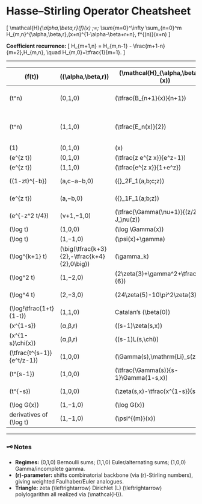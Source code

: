 # Hasse–Stirling Operator Cheatsheet

\[
\mathcal{H}_{\alpha,\beta,r}(f)(x) \;=\; \sum_{m=0}^\infty \sum_{n=0}^m H_{m,n}^{\alpha,\beta,r}\,(x+n)^{1-\alpha-\beta+r+n}\, f^{(n)}(x+n)
\]

**Coefficient recurrence:**
\[
H_{m+1,n} = H_{m,n-1} - \frac{m+1-n}{m+2}\,H_{m,n}, \quad H_{m,0}=\tfrac{1}{m+1}.
\]

---

| \(f(t)\) | \((\alpha,\beta,r)\) | \(\mathcal{H}_{\alpha,\beta,r}(f)(x)\) | Expression |
|---|---|---|---|
| \(t^n\) | (0,1,0) | \(\tfrac{B_{n+1}(x)}{n+1}\) | Bernoulli polynomials (Faulhaber) |
| \(t^n\) | (1,1,0) | \(\tfrac{E_n(x)}{2}\) | Euler polynomials (alternating sums) |
| \(1\) | (0,1,0) | \(x\) | Identity |
| \(e^{z t}\) | (0,1,0) | \(\tfrac{z e^{z x}}{e^z-1}\) | Bernoulli EGF |
| \(e^{z t}\) | (1,1,0) | \(\tfrac{e^{z x}}{1+e^z}\) | Euler EGF |
| \((1-zt)^{-b}\) | (a,c−a−b,0) | \({}_2F_1(a,b;c;z)\) | Gauss hypergeometric |
| \(e^{z t}\) | (a,−b,0) | \({}_1F_1(a;b;z)\) | Confluent hypergeometric |
| \(e^{-z^2 t/4}\) | (ν+1,−1,0) | \(\tfrac{\Gamma(\nu+1)}{(z/2)^\nu} J_\nu(z)\) | Bessel \(J_\nu\) |
| \(\log t\) | (1,0,0) | \(\log \Gamma(x)\) | Log-gamma |
| \(\log t\) | (1,−1,0) | \(\psi(x)+\gamma\) | Digamma |
| \(\log^{k+1} t\) | \(\big(\tfrac{k+3}{2},-\tfrac{k+4}{2},0\big)\) | \(\gamma_k\) | Stieltjes constants |
| \(\log^2 t\) | (1,−2,0) | \(2\zeta(3)+\gamma^2+\tfrac{\pi^2}{6}\) | Odd zeta combo |
| \(\log^4 t\) | (2,−3,0) | \(24\zeta(5)-10\pi^2\zeta(3)\) | Odd zeta combo |
| \(\log\!\tfrac{1+t}{1-t}\) | (1,1,0) | Catalan’s \(\beta(0)\) | Dirichlet beta / Euler numbers |
| \(x^{1-s}\) | (α,β,r) | \((s-1)\zeta(s,x)\) | Hurwitz zeta |
| \(x^{1-s}\chi(x)\) | (α,β,r) | \((s-1)L(s,\chi)\) | Dirichlet \(L\)-function |
| \(\tfrac{t^{s-1}}{e^t/z-1}\) | (1,0,0) | \(\Gamma(s)\,\mathrm{Li}_s(z)\) | Polylogarithm |
| \(t^{s-1}\) | (1,0,0) | \(\tfrac{\Gamma(s)}{s-1}\Gamma(1-s,x)\) | Incomplete gamma |
| \(t^{-s}\) | (1,0,0) | \(\zeta(s,x)-\tfrac{x^{1-s}}{s-1}\) | Hurwitz zeta remainder |
| \(\log G(x)\) | (1,−1,0) | \(\log G(x)\) | Barnes \(G\) |
| derivatives of \(\log t\) | (1,−1,0) | \(\psi^{(m)}(x)\) | Polygammas |

---

### 🗝️ Notes
- **Regimes:** (0,1,0) Bernoulli sums; (1,1,0) Euler/alternating sums; (1,0,0) Gamma/incomplete gamma.
- **\(r\)-parameter:** shifts combinatorial backbone (via \(r\)-Stirling numbers), giving weighted Faulhaber/Euler analogues.
- **Triangle:** zeta \(\leftrightarrow\) Dirichlet \(L\) \(\leftrightarrow\) polylogarithm all realized via \(\mathcal{H}\).